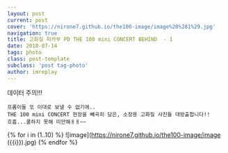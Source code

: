 ```yaml
---
layout: post
current: post
cover: 'https://nirone7.github.io/the100-image/image%20%281%29.jpg'
navigation: true
title: 고화질 피카부 PD THE 100 mini CONCERT BEHIND  - 1
date: 2018-07-14
tags: photo 
class: post-template
subclass: 'post tag-photo'
author: imreplay
---
```


데이터 주의!!!

```
프롬이들 또 이대로 보낼 수 없기에..
THE 100 mini CONCERT 현장을 빼곡히 담은, 소장용 고화질 사진들 대방출합니다!!
흐흡...쿨하지 못해 미안해ㅐㅐ~~
```

{% for i in (1..10) %}
![image](https://nirone7.github.io/the100-image/image ({{i}}).jpg)
{% endfor %}
